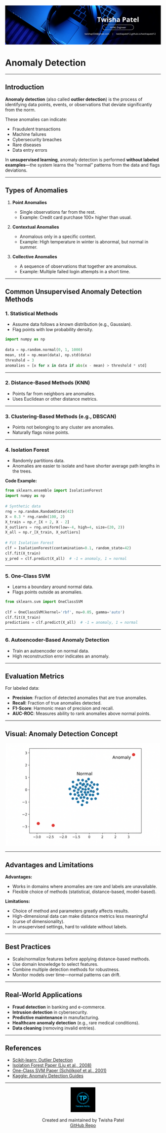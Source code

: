 ![Banner](https://github.com/twishapatel12/AI-ML-Journal/blob/main/assets/aiml-banner.png)

# Anomaly Detection

---

## Introduction

**Anomaly detection** (also called **outlier detection**) is the process of identifying data points, events, or observations that deviate significantly from the norm.

These anomalies can indicate:
- Fraudulent transactions
- Machine failures
- Cybersecurity breaches
- Rare diseases
- Data entry errors

In **unsupervised learning**, anomaly detection is performed **without labeled examples**—the system learns the “normal” patterns from the data and flags deviations.

---

## Types of Anomalies

1. **Point Anomalies**  
   - Single observations far from the rest.  
   - Example: Credit card purchase 100× higher than usual.

2. **Contextual Anomalies**  
   - Anomalous only in a specific context.  
   - Example: High temperature in winter is abnormal, but normal in summer.

3. **Collective Anomalies**  
   - A sequence of observations that together are anomalous.  
   - Example: Multiple failed login attempts in a short time.

---

## Common Unsupervised Anomaly Detection Methods

### 1. Statistical Methods
- Assume data follows a known distribution (e.g., Gaussian).
- Flag points with low probability density.
```python
import numpy as np

data = np.random.normal(0, 1, 1000)
mean, std = np.mean(data), np.std(data)
threshold = 3
anomalies = [x for x in data if abs(x - mean) > threshold * std]
````

---

### 2. Distance-Based Methods (KNN)

* Points far from neighbors are anomalies.
* Uses Euclidean or other distance metrics.

---

### 3. Clustering-Based Methods (e.g., DBSCAN)

* Points not belonging to any cluster are anomalies.
* Naturally flags noise points.

---

### 4. Isolation Forest

* Randomly partitions data.
* Anomalies are easier to isolate and have shorter average path lengths in the trees.

**Code Example:**

```python
from sklearn.ensemble import IsolationForest
import numpy as np

# Synthetic data
rng = np.random.RandomState(42)
X = 0.3 * rng.randn(100, 2)
X_train = np.r_[X + 2, X - 2]
X_outliers = rng.uniform(low=-4, high=4, size=(20, 2))
X_all = np.r_[X_train, X_outliers]

# Fit Isolation Forest
clf = IsolationForest(contamination=0.1, random_state=42)
clf.fit(X_train)
y_pred = clf.predict(X_all)  # -1 = anomaly, 1 = normal
```

---

### 5. One-Class SVM

* Learns a boundary around normal data.
* Flags points outside as anomalies.

```python
from sklearn.svm import OneClassSVM

clf = OneClassSVM(kernel='rbf', nu=0.05, gamma='auto')
clf.fit(X_train)
predictions = clf.predict(X_all)  # -1 = anomaly, 1 = normal
```

---

### 6. Autoencoder-Based Anomaly Detection

* Train an autoencoder on normal data.
* High reconstruction error indicates an anomaly.

---

## Evaluation Metrics

For labeled data:

* **Precision**: Fraction of detected anomalies that are true anomalies.
* **Recall**: Fraction of true anomalies detected.
* **F1-Score**: Harmonic mean of precision and recall.
* **AUC-ROC**: Measures ability to rank anomalies above normal points.

---

## Visual: Anomaly Detection Concept

<p align="center">
  <img src="https://github.com/twishapatel12/AI-ML-Journal/blob/main/assets/anomaly-detection-concept.png" alt="Anomaly Detection Concept Diagram" width="500"/>
</p>

---

## Advantages and Limitations

**Advantages:**

* Works in domains where anomalies are rare and labels are unavailable.
* Flexible choice of methods (statistical, distance-based, model-based).

**Limitations:**

* Choice of method and parameters greatly affects results.
* High-dimensional data can make distance metrics less meaningful (curse of dimensionality).
* In unsupervised settings, hard to validate without labels.

---

## Best Practices

* Scale/normalize features before applying distance-based methods.
* Use domain knowledge to select features.
* Combine multiple detection methods for robustness.
* Monitor models over time—normal patterns can drift.

---

## Real-World Applications

* **Fraud detection** in banking and e-commerce.
* **Intrusion detection** in cybersecurity.
* **Predictive maintenance** in manufacturing.
* **Healthcare anomaly detection** (e.g., rare medical conditions).
* **Data cleaning** (removing invalid entries).

---

## References

* [Scikit-learn: Outlier Detection](https://scikit-learn.org/stable/modules/outlier_detection.html)
* [Isolation Forest Paper (Liu et al., 2008)](https://cs.nju.edu.cn/zhouzh/zhouzh.files/publication/icdm08b.pdf)
* [One-Class SVM Paper (Schölkopf et al., 2001)](https://dl.acm.org/doi/10.5555/1119748.1119749)
* [Kaggle: Anomaly Detection Guides](https://www.kaggle.com/learn/anomaly-detection)

---

<p align="center">
  <img src="https://github.com/twishapatel12/AI-ML-Journal/blob/main/assets/twisha-patel-logo.png" alt="Twisha Patel Logo" width="80"/>
</p>
<p align="center">
  Created and maintained by Twisha Patel  
  <br>
  <a href="https://github.com/twishapatel12/AI-ML-Journal">GitHub Repo</a>
</p>
